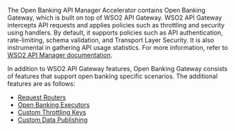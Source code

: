 The Open Banking API Manager Accelerator contains Open Banking Gateway, which is built on top of WSO2 API Gateway. 
WSO2 API Gateway intercepts API requests and applies policies such as throttling and security using handlers. 
By default, it supports policies such as API authentication, rate-limiting, schema validation, and Transport Layer 
Security. It is also instrumental in gathering API usage statistics. For more information, refer to 
[WSO2 API Manager documentation](https://apim.docs.wso2.com/en/4.0.0/learn/api-gateway/overview-of-the-api-gateway).

In addition to WSO2 API Gateway features, Open Banking Gateway consists of features that support open banking specific 
scenarios. The additional features are as follows:

- [Request Routers](custom-request-router.md)
- [Open Banking Executors](custom-gateway-executor.md)
- [Custom Throttling Keys](custom-throttling-keys.md)
- [Custom Data Publishing](custom-data-publishing.md)
